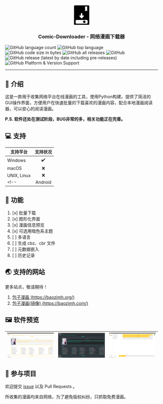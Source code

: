 <p align="center">
  <a href="https://github.com/zhy201810576/Comic-Downloader" rel="noopener noreferrer">
 <img src="./docs/logo_openbg_sq_64x64.png" alt="Project logo"></a>
</p>

<h3 align="center">Comic-Downloader - 网络漫画下载器</h3>

<div>

![GitHub language count](https://img.shields.io/github/languages/count/zhy201810576/Comic-DownloaderComic-Downloader)
![GitHub top language](https://img.shields.io/github/languages/top/zhy201810576/Comic-Downloader)
![GitHub code size in bytes](https://img.shields.io/github/languages/code-size/zhy201810576/Comic-Downloader)
![GitHub all releases](https://img.shields.io/github/downloads/zhy201810576/Comic-Downloader/total)
![GitHub](https://img.shields.io/github/license/zhy201810576/Comic-Downloader)
![GitHub release (latest by date including pre-releases)](https://img.shields.io/github/v/release/zhy201810576/Comic-Downloader?include_prereleases)
![GitHub Platform & Version Support](https://img.shields.io/badge/platform-Windows64-lightgrey)

</div>

---


## 📢 介绍

这是一款用于收集网络平台在线漫画的工具，使用Python构建。提供了简洁的GUI操作界面，方便用户在快速批量的下载喜欢的漫画内容，配合本地漫画阅读器，可以安心的阅读漫画。

**P.S. 软件还处在测试阶段，BUG非常的多，相关功能正在完善。**


## 💻 支持
| 支持平台 | 支持状况 |
|---|:---:|
| Windows | ✔️ |
| macOS | ❌ |
| UNIX, Linux | ❌ |
<!-- | Android | ❌ | -->


## 🎉 功能

1. [x] 批量下载
1. [x] 图形化界面
1. [x] 漫画信息预览
1. [x] 可选用暗色系主题
1. [ ] 多语言
1. [ ] 生成 cbz、cbr 文件
1. [ ] 元数据嵌入
1. [ ] 历史记录 


## 🌏 支持的网站

更多站点，敬请期待！

1. [包子漫画 (https://baozimh.org/)](https://baozimh.com)
1. [包子漫画(镜像) (https://baozimh.com/)](https://baozimh.com)


## 🖼 软件预览

![主页](./docs/img-01.png)|![主题](./docs/img-02.png)|![下载](./docs/img-03.png)
---|---|---


## 🤝 参与项目

欢迎提交 [issue](https://github.com/zhy201810576/Comic-Downloader/issues) 以及 Pull Requests 。

所收集的漫画均来自网络，为了避免版权纠纷，只抓取免费漫画。
